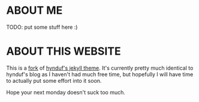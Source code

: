 # ABOUT ME
TODO: put some stuff here :)

# ABOUT THIS WEBSITE
This is a [fork](https://github.com/ilexcrow/ilexcrow.github.io) of [hynduf's jekyll theme](https://github.com/HynDuf/hynduf.github.io).
It's currently pretty much identical to hynduf's blog as I haven't had much free time, but hopefully I will have time to actually put some effort into it soon.


[//]: # (TODO: Actually credit people please :&#41;.)

Hope your next monday doesn't suck too much.